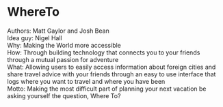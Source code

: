 # WhereTo

Authors: Matt Gaylor and Josh Bean
<br />
Idea guy: Nigel Hall
<br />
Why: Making the World more accessible <br />
How: Through building technology that connects you to your friends through a mutual passion for adventure <br />
What: Allowing users to easily access information about foreign cities and share travel advice with your friends through an easy to use interface that logs where you want to travel and where you have been <br />
Motto: Making the most difficult part of planning your next vacation be asking yourself the question, Where To?
